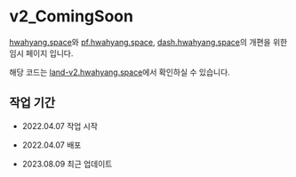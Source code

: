 # v2_ComingSoon

[hwahyang.space](https://hwahyang.space)와 [pf.hwahyang.space](https://pf.hwahyang.space), [dash.hwahyang.space](https://dash.hwahyang.space)의 개편을 위한 임시 페이지 입니다.

해당 코드는 [land-v2.hwahyang.space](https://land-v2.hwahyang.space)에서 확인하실 수 있습니다.

## 작업 기간

- 2022.04.07 작업 시작

- 2022.04.07 배포

- 2023.08.09 최근 업데이트